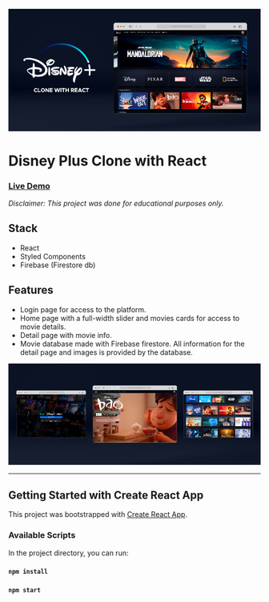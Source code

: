 <a href="https://dp-clone-react03-jg.netlify.app/"><img src="./public/images/Disney_App-Showcase_02_Browser_LOW.png" width="auto" height="auto"></a>

# Disney Plus Clone with React

### [Live Demo](https://dp-clone-react03-jg.netlify.app/)

_Disclaimer: This project was done for educational purposes only._

## Stack

- React
- Styled Components
- Firebase (Firestore db)

## Features

- Login page for access to the platform.
- Home page with a full-width slider and movies cards for access to movie details.
- Detail page with movie info.
- Movie database made with Firebase firestore. All information for the detail page and images is provided by the database.

<a href="https://dp-clone-react03-jg.netlify.app/"><img src="./public/images/Disney_App-Showcase_04_Browser-x3_LOW.jpg.png" width="auto" height="auto"></a>

___

## Getting Started with Create React App

This project was bootstrapped with [Create React App](https://github.com/facebook/create-react-app).

### Available Scripts

In the project directory, you can run:

#### `npm install`

#### `npm start`
